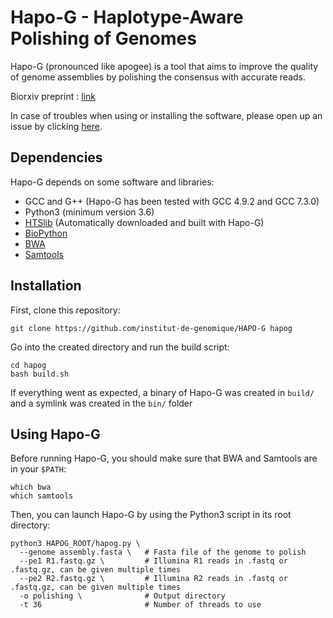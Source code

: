 # Hapo-G - Haplotype-Aware Polishing of Genomes

Hapo-G (pronounced like apogee) is a tool that aims to improve the quality of genome assemblies by polishing the consensus with accurate reads.

Biorxiv preprint : [link](https://www.biorxiv.org/ "Hapo-G Biorxiv preprint")

In case of troubles when using or installing the software, please open up an issue by clicking [here](https://github.com/institut-de-genomique/Hapo-G/issues/new "Github issue page").


## Dependencies

Hapo-G depends on some software and libraries:
- GCC and G++ (Hapo-G has been tested with GCC 4.9.2 and GCC 7.3.0)
- Python3 (minimum version 3.6)
- [HTSlib](https://github.com/samtools/htslib "HTSlib github") (Automatically downloaded and built with Hapo-G)
- [BioPython](https://biopython.org/wiki/Download "BioPython")
- [BWA](https://github.com/lh3/bwa "BWA")
- [Samtools](https://github.com/samtools/samtools "Samtools")


## Installation
First, clone this repository:
```
git clone https://github.com/institut-de-genomique/HAPO-G hapog
```

Go into the created directory and run the build script:
```
cd hapog
bash build.sh
```

If everything went as expected, a binary of Hapo-G was created in `build/` and a symlink was created in the `bin/` folder


## Using Hapo-G
Before running Hapo-G, you should make sure that BWA and Samtools are in your `$PATH`:
```
which bwa
which samtools
```

Then, you can launch Hapo-G by using the Python3 script in its root directory:
```
python3 HAPOG_ROOT/hapog.py \
  --genome assembly.fasta \   # Fasta file of the genome to polish
  --pe1 R1.fastq.gz \         # Illumina R1 reads in .fastq or .fastq.gz, can be given multiple times
  --pe2 R2.fastq.gz \         # Illumina R2 reads in .fastq or .fastq.gz, can be given multiple times
  -o polishing \              # Output directory
  -t 36                       # Number of threads to use
```


